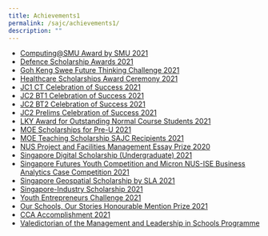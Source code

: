 ```yaml
---
title: Achievements1
permalink: /sajc/achievements1/
description: ""
---
```


<ul>
<li><a href="/sajc/achievements/computing-at-smu-award-by-smu-2021" target="_blank" rel="noopener">Computing@SMU Award by SMU 2021</a></li>
<li><a href="/sajc/achievements/defence-scholarship-awards-2021" target="_blank" rel="noopener">Defence Scholarship Awards 2021</a></li>
<li><a href="/sajc/achievements/goh-keng-swee-future-thinking-challenge-2021" target="_blank" rel="noopener">Goh Keng Swee Future Thinking Challenge 2021</a></li>
<li><a href="/sajc/achievements/healthcare-scholarships-award-ceremony-2021" target="_blank" rel="noopener">Healthcare Scholarships Award Ceremony 2021</a></li>
<li><a href="/sajc/achievements/jc1-ct-celebration-of-success-2021" target="_blank" rel="noopener">JC1 CT Celebration of Success 2021</a></li>
<li><a href="/sajc/achievements/jc2-bt1-celebration-of-success-2021" target="_blank" rel="noopener">JC2 BT1 Celebration of Success 2021</a></li>
<li><a href="/sajc/achievements/jc2-bt2-celebration-of-success-2021" target="_blank" rel="noopener">JC2 BT2 Celebration of Success 2021</a></li>
<li><a href="/sajc/achievements/jc2-prelims-celebration-of-success-2021" target="_blank" rel="noopener">JC2 Prelims Celebration of Success 2021</a></li>
<li><a href="/sajc/achievements/lky-award-for-outstanding-normal-course-students-2021" target="_blank" rel="noopener">LKY Award for Outstanding Normal Course Students 2021</a></li>
<li><a href="/sajc/achievements/moe-scholarships-for-pre-u-2021" target="_blank" rel="noopener">MOE Scholarships for Pre-U 2021</a></li>
<li><a href="/sajc/achievements/moe-teaching-scholarship-sajc-recipients-2021" target="_blank" rel="noopener">MOE Teaching Scholarship SAJC Recipients 2021</a></li>
<li><a href="/sajc/achievements/nus-project-and-facilities-management-essay-prize-2020" target="_blank" rel="noopener">NUS Project and Facilities Management Essay Prize 2020</a></li>
<li><a href="/sajc/achievements/singapore-digital-scholarship-undergraduate-2021" target="_blank" rel="noopener">Singapore Digital Scholarship (Undergraduate) 2021</a></li>
<li><a href="/sajc/achievements/singapore-futures-youth-competition-and-micron-nus-ise-business-analytics-case-competition-2021" target="_blank" rel="noopener">Singapore Futures Youth Competition and Micron NUS-ISE Business Analytics Case Competition 2021</a></li>
<li><a href="/sajc/achievements/singapore-geospatial-scholarship-by-sla-2021" target="_blank" rel="noopener">Singapore Geospatial Scholarship by SLA 2021</a></li>
<li><a href="/sajc/achievements/singapore-industry-scholarship-2021" target="_blank" rel="noopener">Singapore-Industry Scholarship 2021</a></li>
<li><a href="/sajc/achievements/youth-entrepreneurs-challenge-2021" target="_blank" rel="noopener">Youth Entrepreneurs Challenge 2021</a></li>
<li><a href="/sajc/achievements/our-schools-our-stories-honourable-mention-prize-2021" target="_blank" rel="noopener">Our Schools, Our Stories Honourable Mention Prize 2021</a></li>
<li><a href="/sajc/achievements/cca-accomplishment-2021" target="_blank" rel="noopener">CCA Accomplishment 2021</a></li>
<li><a href="/sajc/achievements/valedictorian-of-the-management-and-leadership-in-schools-programme" target="_blank" rel="noopener">Valedictorian of the Management and Leadership in Schools Programme</a></li>
</ul>